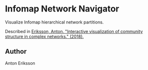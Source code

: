 # Infomap Network Navigator

Visualize Infomap hierarchical network partitions.

Described in [Eriksson, Anton. "Interactive visualization of community structure in complex networks." (2018).](http://urn.kb.se/resolve?urn=urn:nbn:se:umu:diva-148551)

## Author

Anton Eriksson
